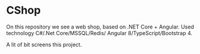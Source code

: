 # CShop

On this repository we see a web shop, based on .NET Core + Angular. 
Used technology C#/.Net Core/MSSQL/Redis/  Angular 8/TypeScript/Bootstrap 4.

A lit of bit screens this project.

